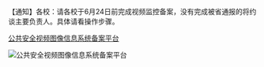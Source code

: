 【通知】各校：请各校于6月24日前完成视频监控备案，没有完成被省通报的将约谈主要负责人。具体请看操作步骤。

[公共安全视频图像信息系统备案平台](https://psvs.mps.gov.cn/)

![公共安全视频图像信息系统备案平台](/assets/file/2025/06/公共安全视频图像信息系统备案平台.webp)